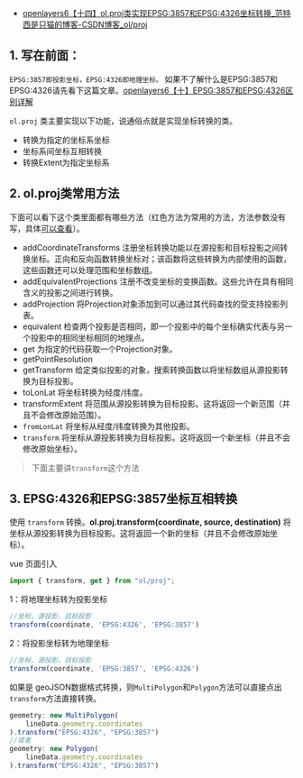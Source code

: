 - [openlayers6【十四】ol.proj类实现EPSG:3857和EPSG:4326坐标转换_范特西是只猫的博客-CSDN博客_ol/proj](https://xiehao.blog.csdn.net/article/details/107151438)

## 1. 写在前面：

`EPSG:3857即投影坐标，EPSG:4326即地理坐标。`
如果不了解什么是EPSG:3857和EPSG:4326请先看下这篇文章。[openlayers6【十】EPSG:3857和EPSG:4326区别详解](https://blog.csdn.net/qq_36410795/article/details/106429109)

`ol.proj` 类主要实现以下功能，说通俗点就是实现坐标转换的类。

- 转换为指定的坐标系坐标
- 坐标系间坐标互相转换
- 转换Extent为指定坐标系

## 2. ol.proj类常用方法

下面可以看下这个类里面都有哪些方法（红色方法为常用的方法，方法参数没有写，具体[可以查看](https://openlayers.org/en/latest/apidoc/module-ol_proj.html)）。

- addCoordinateTransforms 注册坐标转换功能以在源投影和目标投影之间转换坐标。正向和反向函数转换坐标对；该函数将这些转换为内部使用的函数，这些函数还可以处理范围和坐标数组。
- addEquivalentProjections 注册不改变坐标的变换函数。这些允许在具有相同含义的投影之间进行转换。
- addProjection 将Projection对象添加到可以通过其代码查找的受支持投影列表。
- equivalent 检查两个投影是否相同，即一个投影中的每个坐标确实代表与另一个投影中的相同坐标相同的地理点。
- get 为指定的代码获取一个Projection对象。
- getPointResolution
- getTransform 给定类似投影的对象，搜索转换函数以将坐标数组从源投影转换为目标投影。
- toLonLat 将坐标转换为经度/纬度。
- transformExtent 将范围从源投影转换为目标投影。这将返回一个新范围（并且不会修改原始范围）。
- `fromLonLat` 将坐标从经度/纬度转换为其他投影。
- `transform` 将坐标从源投影转换为目标投影。这将返回一个新坐标（并且不会修改原始坐标）。

> 下面主要讲`transform`这个方法

## 3. EPSG:4326和EPSG:3857坐标互相转换

使用 `transform` 转换。**ol.proj.transform(coordinate, source, destination)**
将坐标从源投影转换为目标投影。这将返回一个新的坐标（并且不会修改原始坐标）。

vue 页面引入

```js
import { transform, get } from "ol/proj";
```

1：将地理坐标转为投影坐标

```js
//坐标，源投影，目标投影
transform(coordinate, 'EPSG:4326', 'EPSG:3857')
```

2：将投影坐标转为地理坐标

```js
//坐标，源投影，目标投影
transform(coordinate, 'EPSG:3857', 'EPSG:4326')
```

如果是 geoJSON数据格式转换，则`MultiPolygon`和`Polygon`方法可以直接点出`transform`方法直接转换。

```javascript
geometry: new MultiPolygon(
    lineData.geometry.coordinates
).transform("EPSG:4326", "EPSG:3857")
//或者
geometry: new Polygon(
	lineData.geometry.coordinates
).transform("EPSG:4326", "EPSG:3857")
```